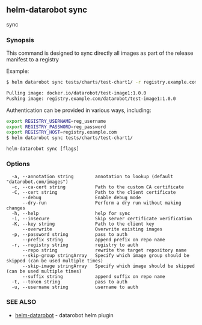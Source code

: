 ## helm-datarobot sync

sync

### Synopsis



This command is designed to sync directly all images as part of the release manifest to a registry

Example:
```sh
$ helm datarobot sync tests/charts/test-chart1/ -r registry.example.com -u reg_username -p reg_password

Pulling image: docker.io/datarobot/test-image1:1.0.0
Pushing image: registry.example.com/datarobot/test-image1:1.0.0
```

Authentication can be provided in various ways, including:

```sh
export REGISTRY_USERNAME=reg_username
export REGISTRY_PASSWORD=reg_password
export REGISTRY_HOST=registry.example.com
$ helm datarobot sync tests/charts/test-chart1/
```


```
helm-datarobot sync [flags]
```

### Options

```
  -a, --annotation string        annotation to lookup (default "datarobot.com/images")
  -c, --ca-cert string           Path to the custom CA certificate
  -C, --cert string              Path to the client certificate
      --debug                    Enable debug mode
      --dry-run                  Perform a dry run without making changes
  -h, --help                     help for sync
  -i, --insecure                 Skip server certificate verification
  -K, --key string               Path to the client key
      --overwrite                Overwrite existing images
  -p, --password string          pass to auth
      --prefix string            append prefix on repo name
  -r, --registry string          registry to auth
      --repo string              rewrite the target repository name
      --skip-group stringArray   Specify which image group should be skipped (can be used multiple times)
      --skip-image stringArray   Specify which image should be skipped (can be used multiple times)
      --suffix string            append suffix on repo name
  -t, --token string             pass to auth
  -u, --username string          username to auth
```

### SEE ALSO

* [helm-datarobot](helm-datarobot.md)	 - datarobot helm plugin

